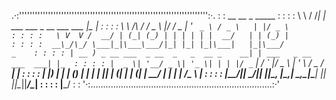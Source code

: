 .·:'''''''''''''''''''''''''''''''''''''''''''''''''''''''''''''''''''''''':·.
: : __        __   _                            _____                      : :
: : \ \      / /__| | ___ ___  _ __ ___   ___  |_   _|__                   : :
: :  \ \ /\ / / _ \ |/ __/ _ \| '_ ` _ \ / _ \   | |/ _ \                  : :
: :   \ V  V /  __/ | (_| (_) | | | | | |  __/   | | (_) |                 : :
: :  __\_/\_/ \___|_|\___\___/|_| |_| |_|\___|   |_|\___/             _    : :
: : | __ ) _ __ ___  _ __  _   _  __ _    __| | ___   _ __   ___  ___| |_  : :
: : |  _ \| '__/ _ \| '_ \| | | |/ _` |  / _` |/ _ \ | '_ \ / _ \/ __| __| : :
: : | |_) | | | (_) | | | | |_| | (_| | | (_| |  __/ | | | |  __/\__ \ |_  : :
: : |____/|_|  \___/|_| |_|\__, |\__,_|  \__,_|\___| |_| |_|\___||___/\__| : :
: :                        |___/                                           : :
'·:........................................................................:·'                             




